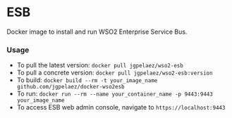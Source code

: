 ESB
===

Docker image to install and run WSO2 Enterprise Service Bus. 

### Usage
* To pull the latest version: `docker pull jgpelaez/wso2-esb`
* To pull a concrete version: `docker pull jgpelaez/wso2-esb:version`
* To build: `docker build --rm -t your_image_name github.com/jgpelaez/docker-wso2esb`
* To run: `docker run --rm --name your_container_name -p 9443:9443 your_image_name`
* To access ESB web admin console, navigate to `https://localhost:9443`
